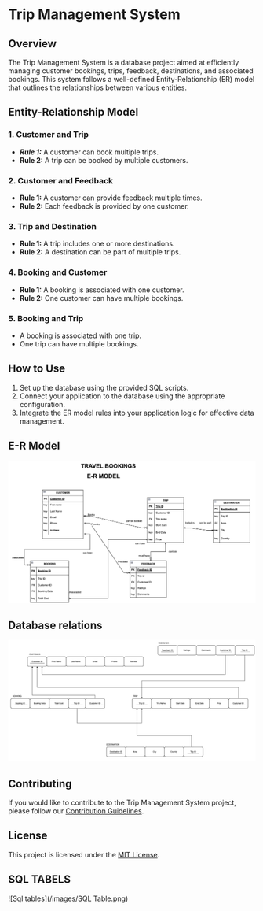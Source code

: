# Trip Management System

## Overview

The Trip Management System is a database project aimed at efficiently managing customer bookings, trips, feedback, destinations, and associated bookings. This system follows a well-defined Entity-Relationship (ER) model that outlines the relationships between various entities.

## Entity-Relationship Model

### 1. Customer and Trip

- ***Rule 1:*** A customer can book multiple trips.
- **Rule 2:** A trip can be booked by multiple customers.

### 2. Customer and Feedback

- **Rule 1:** A customer can provide feedback multiple times.
- **Rule 2:** Each feedback is provided by one customer.

### 3. Trip and Destination

- **Rule 1:** A trip includes one or more destinations.
- **Rule 2:** A destination can be part of multiple trips.

### 4. Booking and Customer

- **Rule 1:** A booking is associated with one customer.
- **Rule 2:** One customer can have multiple bookings.

### 5. Booking and Trip

- A booking is associated with one trip.
- One trip can have multiple bookings.

## How to Use

1. Set up the database using the provided SQL scripts.
1. Connect your application to the database using the appropriate configuration.
1. Integrate the ER model rules into your application logic for effective data management.

## E-R Model

![E-R Model](/images/ER%20Model.png)

## Database relations

![Database relations](/images/DB%20Relations.png)
## Contributing

If you would like to contribute to the Trip Management System project, please follow our [Contribution Guidelines](CONTRIBUTING.md).

## License

This project is licensed under the [MIT License](LICENSE).

## SQL TABELS
![Sql tables](/images/SQL Table.png)
